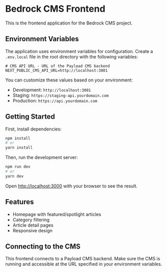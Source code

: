 # Bedrock CMS Frontend

This is the frontend application for the Bedrock CMS project.

## Environment Variables

The application uses environment variables for configuration. Create a `.env.local` file in the root directory with the following variables:

```
# CMS API URL - URL of the Payload CMS backend
NEXT_PUBLIC_CMS_API_URL=http://localhost:3001
```

You can customize these values based on your environment:

- Development: `http://localhost:3001`
- Staging: `https://staging-api.yourdomain.com`
- Production: `https://api.yourdomain.com`

## Getting Started

First, install dependencies:

```bash
npm install
# or
yarn install
```

Then, run the development server:

```bash
npm run dev
# or
yarn dev
```

Open [http://localhost:3000](http://localhost:3000) with your browser to see the result.

## Features

- Homepage with featured/spotlight articles
- Category filtering
- Article detail pages
- Responsive design

## Connecting to the CMS

This frontend connects to a Payload CMS backend. Make sure the CMS is running and accessible at the URL specified in your environment variables. 